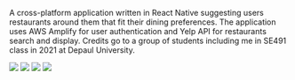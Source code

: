 A cross-platform application written in React Native suggesting users restaurants around them that fit their dining preferences. The application uses AWS Amplify for user authentication and Yelp API for restaurants search and display. Credits go to a group of students including me in SE491 class in 2021 at Depaul University.

![](images/01.png)
![](images/02.png)
![](images/03.png)
![](images/04.png)
